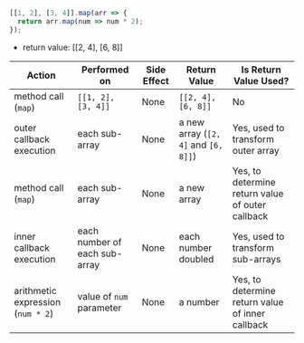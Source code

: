 ```js
[[1, 2], [3, 4]].map(arr => {
  return arr.map(num => num * 2);
});
```

* return value: [[2, 4], [6, 8]]

| Action | Performed on | Side Effect | Return Value | Is Return Value Used? |
|--|--|--|--|--|
|method call (`map`)|`[[1, 2], [3, 4]]`|None|`[[2, 4], [6, 8]]`|No|
|outer callback execution|each sub-array|None|a new array (`[2, 4]` and `[6, 8]]`)|Yes, used to transform outer array|
|method call (`map`)|each sub-array|None|a new array|Yes, to determine return value of outer callback|
|inner callback execution|each number of each sub-array|None|each number doubled|Yes, used to transform sub-arrays|
|arithmetic expression (`num * 2`)|value of `num` parameter|None|a number|Yes, to determine return value of inner callback|

